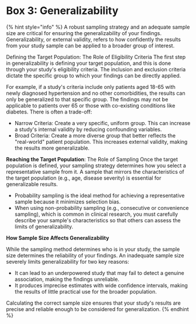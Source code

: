 # Box 3: Generalizability

{% hint style="info" %}
A robust sampling strategy and an adequate sample size are critical for ensuring the generalizability of your findings. Generalizability, or external validity, refers to how confidently the results from your study sample can be applied to a broader group of interest.

Defining the Target Population: The Role of Eligibility Criteria The first step in generalizability is defining your target population, and this is done through your study's eligibility criteria. The inclusion and exclusion criteria dictate the specific group to which your findings can be directly applied.

For example, if a study's criteria include only patients aged 18-65 with newly diagnosed hypertension and no other comorbidities, the results can only be generalized to that specific group. The findings may not be applicable to patients over 65 or those with co-existing conditions like diabetes. There is often a trade-off:

* Narrow Criteria: Create a very specific, uniform group. This can increase a study's internal validity by reducing confounding variables.
* Broad Criteria: Create a more diverse group that better reflects the "real-world" patient population. This increases external validity, making the results more generalizable.

**Reaching the Target Population**: The Role of Sampling Once the target population is defined, your sampling strategy determines how you select a representative sample from it. A sample that mirrors the characteristics of the target population (e.g., age, disease severity) is essential for generalizable results.

* Probability sampling is the ideal method for achieving a representative sample because it minimizes selection bias.
* When using non-probability sampling (e.g., consecutive or convenience sampling), which is common in clinical research, you must carefully describe your sample's characteristics so that others can assess the limits of generalizability.

**How Sample Size Affects Generalizability**&#x20;

While the sampling method determines who is in your study, the sample size determines the reliability of your findings. An inadequate sample size severely limits generalizability for two key reasons:

* It can lead to an underpowered study that may fail to detect a genuine association, making the findings unreliable.
* It produces imprecise estimates with wide confidence intervals, making the results of little practical use for the broader population.

Calculating the correct sample size ensures that your study's results are precise and reliable enough to be considered for generalization.
{% endhint %}
